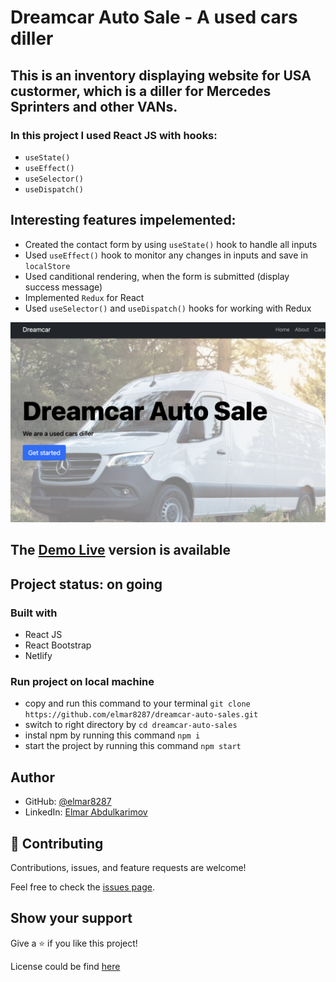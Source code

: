 # Dreamcar Auto Sale - A used cars diller

## This is an inventory displaying website for USA custormer, which is a diller for Mercedes Sprinters and other VANs.

### In this project I used React JS with hooks:
- `useState()`
- `useEffect()`
- `useSelector()`
- `useDispatch()`

## Interesting features impelemented:
- Created the contact form by using `useState()` hook to handle all inputs
- Used `useEffect()` hook to monitor any changes in inputs and save in `localStore`
- Used canditional rendering, when the form is submitted (display success message)
- Implemented `Redux` for React
- Used `useSelector()` and `useDispatch()` hooks for working with Redux

![screenshot](./public/assets/dreamcarsautosales.png)

## The [Demo Live](https://dreamcarsautosales.com/) version is available

## Project status: on going

### Built with

- React JS
- React Bootstrap
- Netlify

### Run project on local machine

- copy and run this command to your terminal `git clone https://github.com/elmar8287/dreamcar-auto-sales.git`
- switch to right directory by `cd dreamcar-auto-sales`
- instal npm by running this command `npm i`
- start the project by running this command `npm start`

## Author

- GitHub: [@elmar8287](https://github.com/elmar8287)
- LinkedIn: [Elmar Abdulkarimov](https://www.linkedin.com/in/elmar.abdulkarimov/)

## 🤝 Contributing

Contributions, issues, and feature requests are welcome!

Feel free to check the [issues page](https://github.com/elmar8287/dreamcar-auto-sales/issues).

## Show your support

Give a ⭐️ if you like this project!

License could be find [here](https://github.com/elmar8287/dreamcar-auto-sales/blob/dev/LICENSE)
